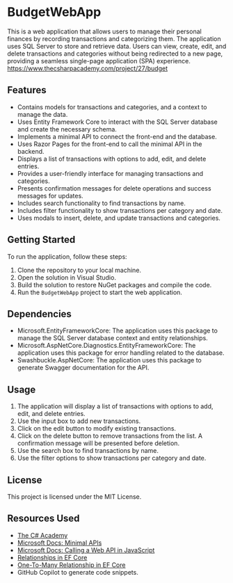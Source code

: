 # BudgetWebApp

This is a web application that allows users to manage their personal finances by recording transactions and categorizing them. The application uses SQL Server to store and retrieve data. Users can view, create, edit, and delete transactions and categories without being redirected to a new page, providing a seamless single-page application (SPA) experience.
<https://www.thecsharpacademy.com/project/27/budget>

## Features

- Contains models for transactions and categories, and a context to manage the data.
- Uses Entity Framework Core to interact with the SQL Server database and create the necessary schema.
- Implements a minimal API to connect the front-end and the database.
- Uses Razor Pages for the front-end to call the minimal API in the backend.
- Displays a list of transactions with options to add, edit, and delete entries.
- Provides a user-friendly interface for managing transactions and categories.
- Presents confirmation messages for delete operations and success messages for updates.
- Includes search functionality to find transactions by name.
- Includes filter functionality to show transactions per category and date.
- Uses modals to insert, delete, and update transactions and categories.

## Getting Started

To run the application, follow these steps:

1. Clone the repository to your local machine.
2. Open the solution in Visual Studio.
3. Build the solution to restore NuGet packages and compile the code.
4. Run the `BudgetWebApp` project to start the web application.

## Dependencies

- Microsoft.EntityFrameworkCore: The application uses this package to manage the SQL Server database context and entity relationships.
- Microsoft.AspNetCore.Diagnostics.EntityFrameworkCore: The application uses this package for error handling related to the database.
- Swashbuckle.AspNetCore: The application uses this package to generate Swagger documentation for the API.

## Usage

1. The application will display a list of transactions with options to add, edit, and delete entries.
2. Use the input box to add new transactions.
3. Click on the edit button to modify existing transactions.
4. Click on the delete button to remove transactions from the list. A confirmation message will be presented before deletion.
5. Use the search box to find transactions by name.
6. Use the filter options to show transactions per category and date.

## License

This project is licensed under the MIT License.

## Resources Used

- [The C# Academy](https://www.thecsharpacademy.com/)
- [Microsoft Docs: Minimal APIs](https://learn.microsoft.com/en-us/aspnet/core/tutorials/min-web-api?view=aspnetcore-8.0&tabs=visual-studio)
- [Microsoft Docs: Calling a Web API in JavaScript](https://learn.microsoft.com/en-us/aspnet/core/tutorials/web-api-javascript?view=aspnetcore-8.0)
- [Relationships in EF Core](https://docs.microsoft.com/en-us/ef/core/modeling/relationships?tabs=fluent-api%2Cfluent-api-simple-key%2Csimple-key)
- [One-To-Many Relationship in EF Core](https://www.learnentityframeworkcore.com/configuration/one-to-many-relationship-configuration)
- GitHub Copilot to generate code snippets.
